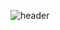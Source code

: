 ![header](https://capsule-render.vercel.app/api?type=waving&color=timeGradient&text=Hello,%20Ladies%20and%20Gentlemen&fontsize=70)

